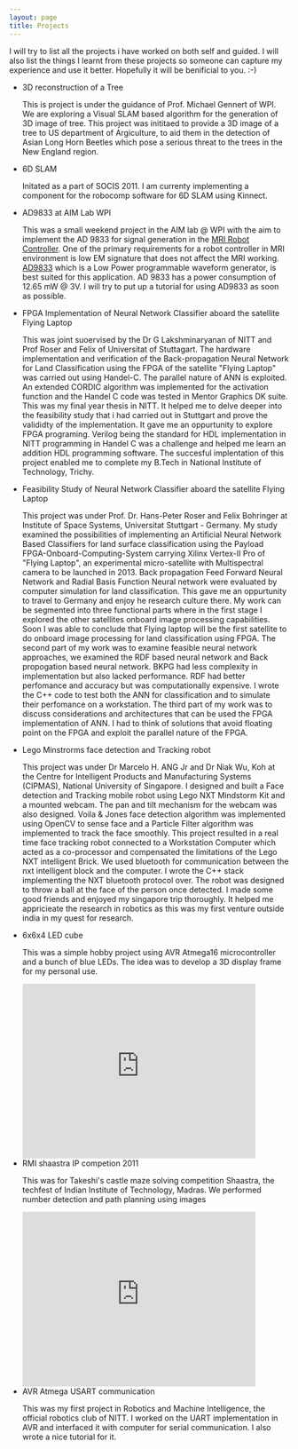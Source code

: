 ```yaml
---
layout: page
title: Projects
---
```


<p>I will try to list all the projects i have worked on both self and guided. I will also list the things I learnt from these projects so someone can 
capture my experience and use it better. Hopefully it will be benificial to you. :-)
</p>
<ul>
			<li>3D reconstruction of a Tree</li>
			<p>This is project is under the guidance of Prof. Michael Gennert of WPI. We are exploring a Visual SLAM based algorithm for the generation of 3D image of
			   tree. This project was inititaed to provide a 3D image of a tree to US department of Argiculture, to aid them in the detection of Asian Long Horn Beetles
                        which pose a serious threat to the trees in the New England region.
			</p>
			<li>6D SLAM </li>
			<p>Initated as a part of SOCIS 2011. I am currenty implementing a component for the robocomp software for 6D SLAM using Kinnect.</p>
			<li>AD9833 at AIM Lab WPI</li>
			<p>This was a small weekend project in the AIM lab @ WPI with the aim to implement the AD 9833 for  signal generation in the <a href="http://aimlab.wpi.edu/research/projects/Modular_MRI-Compatible_Robot_Controller">MRI Robot Controller</a>. 
                         One of the primary requirements for a robot controller in MRI environment is low EM signature that does not affect the MRI working. <a href=http://www.analog.com/en/rfif-components/direct-digital-synthesis-dds/ad9833/products/product.html>AD9833</a>
                         which is a Low Power programmable waveform generator, is best suited for this application. AD 9833 has a power consumption of 12.65 mW @ 3V. I will try to
			    put up a tutorial for using AD9833 as soon as possible.
			</p>
			<li>FPGA Implementation of Neural Network Classifier aboard the satellite Flying Laptop</li>
			<p>This was joint suoervised by the Dr G Lakshminaryanan of NITT and Prof Roser and Felix of Universitat of Stuttagart. The hardware implementation 
                        and verification of the Back-propagation Neural Network for Land Classification using the FPGA of the satellite "Flying Laptop" was carried out 
                        using Handel-C. The parallel nature of ANN is exploited. An extended CORDIC algorithm was implemented for the activation function and the Handel C 
                        code was tested in Mentor Graphics DK suite. This was my final year thesis in NITT. It helped me to delve deeper into the feasibility study that i had
                        carried out in Stuttgart and prove the valididty of the implementation. It gave me an oppurtunity to explore FPGA programing. Verilog 
                        being the standard for HDL implementation in NITT programming in Handel C was a challenge and helped me learn an addition HDL programming software.
			   The succesful implentation of this project enabled me to complete my B.Tech in National Institute of Technology, Trichy.
			</p>   
			<li>Feasibility Study of Neural Network Classifier aboard the satellite Flying Laptop</li>
			<p>This project was under Prof. Dr. Hans-Peter Roser and Felix Bohringer at Institute of Space Systems, Universitat Stuttgart - Germany.
                        My study examined the possibilities of implementing an Artificial Neural Network Based Classifiers for land surface classification 
                        using the Payload FPGA-Onboard-Computing-System carrying Xilinx Vertex-II Pro of "Flying Laptop", an experimental micro-satellite 
                        with Multispectral camera to be launched in 2013. Back propagation Feed Forward Neural Network and Radial Basis Function Neural network 
                        were evaluated by computer simulation for land classification. This gave me an oppurtunity to travel to Germany and enjoy he research culture
                        there. My work can be segmented into three functional parts where in the first stage I explored the other satellites onboard image processing
                        capabilities. Soon I was able to conclude that Flying laptop will be the first satellite to do onboard image processing for land classification
                        using FPGA. The second part of my work was to examine feasible neural network approaches, we examined the RDF based neural network and Back propogation 
                        based neural network. BKPG had less complexity in implementation but also lacked performance. RDF had better perfomance and accuracy but was computationally
			   expensive. I wrote the C++ code to test both the ANN for classification and to simulate their perfomance on a workstation. The third part of my work
			   was to discuss considerations and architectures that can be used the FPGA implementation of ANN. I had to think of solutions that avoid floating point
			   on the FPGA and exploit the parallel nature of the FPGA.
			</p>
			<li>Lego Minstrorms face detection and Tracking robot</li>
			<p>This project was under Dr Marcelo H. ANG Jr and Dr Niak Wu, Koh at the Centre for Intelligent Products and Manufacturing Systems (CIPMAS), 
                       National University of Singapore. I designed and built a Face detection and Tracking mobile robot using Lego NXT Mindstorm Kit and a mounted 
                       webcam. The pan and tilt mechanism for the webcam was also designed. Voila & Jones face detection algorithm was implemented using OpenCV to 
                       sense face and a Particle Filter algorithm was implemented to track the face smoothly. This project resulted in a real time face tracking 
                        robot connected to a Workstation Computer which acted as a co-processor and compensated the limitations of the Lego NXT intelligent Brick.
                        We used bluetooth for communication between the nxt intelligent block and the computer. I wrote the C++ stack implementing the NXT bluetooth
                        protocol over. The robot was designed to throw a ball at the face of the person once detected. I made some good friends and enjoyed my singapore trip
			   thoroughly. It helped me appricieate the research in robotics as this was my first venture outside india in my quest for research.
                     </p>
			<li>6x6x4 LED cube</li>
			<p>This was a simple hobby project using AVR Atmega16 microcontroller and a bunch of blue LEDs. The idea was to develop a 3D display frame for my personal use.</p>
			<iframe width="420" height="315" src="http://www.youtube.com/embed/JEoPKPmlTJg" frameborder="0" allowfullscreen></iframe>
			<li>RMI shaastra IP competion 2011</li>
			<p>This was for Takeshi's castle maze solving competition Shaastra, the techfest of Indian Institute of Technology, Madras. We performed number detection and
                     path planning using images</p> 
			<iframe width="420" height="315" src="http://www.youtube.com/embed/lAW6OOze1Ck" frameborder="0" allowfullscreen></iframe>
			<li>AVR Atmega USART communication</li>
			<p>This was my first project in Robotics and Machine Intelligence, the official robotics club of NITT. I worked on the UART implementation in AVR and interfaced 
                        it with computer for serial communication. I also wrote a nice tutorial for it.
			</p>
</ul>